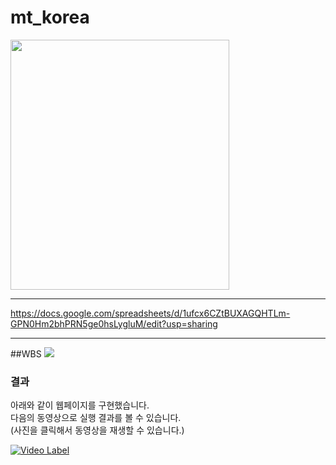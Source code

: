 # mt_korea
<img src="https://github.com/hocolally/mt_korea/blob/master/img/100_mt_1.jpeg" width="350px" height="400px">   

- - -

https://docs.google.com/spreadsheets/d/1ufcx6CZtBUXAGQHTLm-GPN0Hm2bhPRN5ge0hsLygluM/edit?usp=sharing   

- - -
##WBS
<img src="https://github.com/hocolally/mt_korea/blob/master/img/wbs.png">  



### 결과   

아래와 같이 웹페이지를 구현했습니다.   
다음의 동영상으로 실행 결과를 볼 수 있습니다.    
(사진을 클릭해서 동영상을 재생할 수 있습니다.)    


[![Video Label](http://img.youtube.com/vi/m2lfjnXsu8g/0.jpg)](https://www.youtube.com/watch?v=m2lfjnXsu8g)


 
